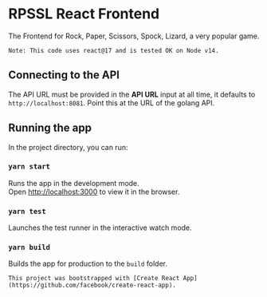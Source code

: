 # RPSSL React Frontend
The Frontend for Rock, Paper, Scissors, Spock, Lizard, a very popular game.

```
Note: This code uses react@17 and is tested OK on Node v14. 
```

## Connecting to the API
The API URL must be provided in the **API URL** input at all time, it defaults to  `http://localhost:8081`. Point this at the URL of the golang API.

## Running the app

In the project directory, you can run:

### `yarn start`
Runs the app in the development mode.\
Open [http://localhost:3000](http://localhost:3000) to view it in the browser.

### `yarn test`
Launches the test runner in the interactive watch mode.

### `yarn build`
Builds the app for production to the `build` folder.

```
This project was bootstrapped with [Create React App](https://github.com/facebook/create-react-app).
```